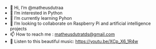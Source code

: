 - 👋 Hi, I’m @matheusdutraa
- 👀 I’m interested in Python
- 🌱 I’m currently learning Pyhon
- 💞️ I’m looking to collaborate on Raspberry Pi and artificial intelligence projects
- 📫 How to reach me : matheusdutratds@gmail.com
- 🎻 Listen to this beautiful music: https://youtu.be/XCp_X6_1R4w

<!---
matheusdutraa/matheusdutraa is a ✨ special ✨ repository because its `README.md` (this file) appears on your GitHub profile.
You can click the Preview link to take a look at your changes.
--->
